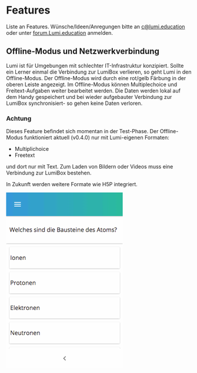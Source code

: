 # Features

Liste an Features. Wünsche/Ideen/Anregungen bitte an [c@lumi.education](mailto:c@lumi.education) oder unter [forum.Lumi.education](http://forum.Lumi.education) anmelden.

## Offline-Modus und Netzwerkverbindung

Lumi ist für Umgebungen mit schlechter IT-Infrastruktur konzipiert. Sollte ein Lerner einmal die Verbindung zur LumiBox verlieren, so geht Lumi in den Offline-Modus. Der Offline-Modus wird durch eine rot/gelb Färbung in der oberen Leiste angezeigt. Im Offline-Modus können Multiplechoice und Freitext-Aufgaben weiter bearbeitet werden. Die Daten werden lokal auf dem Handy gespeichert und bei wieder aufgebauter Verbindung zur LumiBox synchronisiert- so gehen keine Daten verloren.

### Achtung

Dieses Feature befindet sich momentan in der Test-Phase. Der Offline-Modus funktioniert aktuell (v0.4.0) nur mit Lumi-eigenen Formaten:

-   Multiplichoice
-   Freetext

und dort nur mit Text. Zum Laden von Bildern oder Videos muss eine Verbindung zur LumiBox bestehen.

In Zukunft werden weitere Formate wie H5P integriert.

![Lumi-offline](./img/offline_feature.gif)
